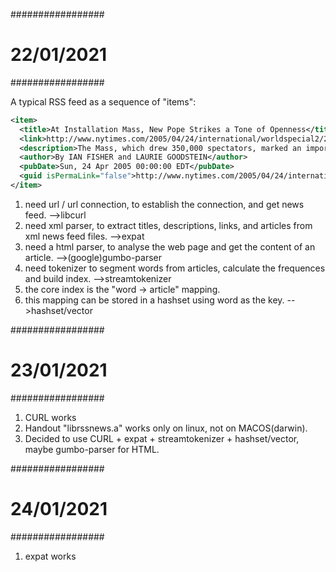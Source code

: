 #################
#   22/01/2021  #
#################

A typical RSS feed as a sequence of "items":
```xml
<item>
  <title>At Installation Mass, New Pope Strikes a Tone of Openness</title>
  <link>http://www.nytimes.com/2005/04/24/international/worldspecial2/24cnd-pope.html</link>
  <description>The Mass, which drew 350,000 spectators, marked an important moment in the transformation of Benedict XVI.</description>
  <author>By IAN FISHER and LAURIE GOODSTEIN</author>
  <pubDate>Sun, 24 Apr 2005 00:00:00 EDT</pubDate>
  <guid isPermaLink="false">http://www.nytimes.com/2005/04/24/international/worldspecial2/24cnd-pope.html</guid>
</item>
```


1. need url / url connection, to establish the connection, and get news feed.
	-->libcurl
2. need xml parser, to extract titles, descriptions, links, and articles from xml news feed files. 
	-->expat
3. need a html parser, to analyse the web page and get the content of an article.
	-->(google)gumbo-parser
4. need tokenizer to segment words from articles, calculate the frequences and build index.
	-->streamtokenizer
5. the core index is the "word -> article" mapping.
6. this mapping can be stored in a hashset using word as the key.
	-->hashset/vector


#################
#   23/01/2021  #
#################

1. CURL works
2. Handout "librssnews.a" works only on linux, not on MACOS(darwin). 
3. Decided to use CURL + expat + streamtokenizer + hashset/vector, maybe gumbo-parser for HTML.


#################
#   24/01/2021  #
#################

1. expat works